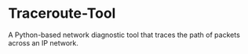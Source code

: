 # Traceroute-Tool
A Python-based network diagnostic tool that traces the path of packets across an IP network.
